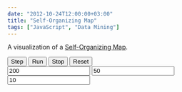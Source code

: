 ```yaml
---
date: "2012-10-24T12:00:00+03:00"
title: "Self-Organizing Map"
tags: ["JavaScript", "Data Mining"]
---
```


A visualization of a <a href="http://en.wikipedia.org/wiki/Self-organizing_map">Self-Organizing Map</a>.

<!--more-->

<style>
    .post {
        max-width: none;
        width: 640px;
        padding: 0;
    }
</style>

<div>
<button onclick="doStep()">Step</button>
<button onclick="run()">Run</button>
<button onclick="stop()">Stop</button>
<button onclick="reset()">Reset</button>
</div>

<div style="margin-bottom:20px;">
<input id="data" value="200"></input>
<input id="nodes" value="50"></input>
<input id="range" value="10"></input>
</div>

<canvas id="canvas"></canvas>

<script>
var size = {x: 640, y:480};
var canvas = document.getElementById("canvas");
canvas.width = size.x;
canvas.height = size.y;
var TAU = Math.PI*2;
var draw = canvas.getContext("2d");

var stepInterval = 0;
var state = {
	data : [], 
	nodes : [],
	buckets : [],
	lastData : 0,
	lastNodes: 0, 
	rate : 1.0, 
	range: 10,
	tick : 0 };

function clone(obj){
	var res = {};
	for(var i in obj)
		if(typeof(obj[i]) == "object")
			res[i] = clone(obj[i])
		else
			res[i] = obj[i];
	return res;
}

function stop(){
	clearInterval(stepInterval);
}

function inputValue(inp){
	return parseInt(document.getElementById(inp).value);
}

function reset(){
	state.tick = 0;
	state.rate = 1;
	state.data = generateData(inputValue("data"), 3, 255);
	state.nodes = generateData(inputValue("nodes"), 3, 255);
	state.range = inputValue("range");
	recalcBuckets();
	render(state);
}
function run(){
	stop();
	stepInterval = setInterval(doStep, 33);
}

function toRgba(v){
	return "rgba(" + (v[0]|0) + "," + (v[1]|0) + "," + (v[2]|0) + ", 0.8)" ;
}

function renderDataArray(data, x,y,w,h, chosen){
	var dx = w / data.length,
		cx = x + chosen * dx;
	for(var i = 0; i < data.length; i += 1){
		var v = data[i];
		draw.fillStyle = toRgba(v);
		draw.fillRect(x,y,dx,h);
		x += dx;
	}

	draw.fillStyle = "rgba(255,0,0,0.5)";
	draw.lineWidth = 2;
	draw.beginPath();
	draw.fillRect(cx-2, y-4, dx+4, 8);
	draw.stroke();
}

function renderBuckets(buckets, x,y,w,h){
	var mxBuckets = 1;
	for(var i = 0; i < buckets.length; i += 1)
		mxBuckets = Math.max(mxBuckets, buckets[i].length);

	var dx = w / buckets.length,
		dy = h / mxBuckets;
	for(var i = 0; i < buckets.length; i += 1){
		var bucket = buckets[i],
			ty = y;
		for(k = 0; k < bucket.length; k += 1){
			var v = bucket[k];
			draw.fillStyle = toRgba(v);
			draw.fillRect(x,ty,dx,dy);
			ty += dy;
		}
		x += dx;
	}
}

function render(state){
	var background = "#222",
		foreground = "#ddd";

	//draw.fillStyle = background;
	draw.fillStyle = "rgba(32,32,32,0.5)";
	draw.fillRect(0,0,size.x,size.y);

	draw.save();

	var margin = 20,
		padding = 20,
		height = (size.y - margin * 2 - padding) / 3,
		width = size.x - margin * 2;

	renderDataArray(state.data, 
		margin, margin, width, height, state.lastData);
	renderDataArray(state.nodes, 
		margin, margin + height + padding, width, height, state.lastNodes);
	renderBuckets(state.buckets, 
		margin, margin + height * 2 + 2 * padding, width, height - padding);

	draw.fillStyle = foreground;

	draw.font = "15px monospace";
	draw.fillText("rate: " + state.rate.toFixed(4), margin, size.y - 35);
	draw.fillText("step: " + state.tick, margin, size.y - 20);

	draw.restore();
}

function update(state){
	state.rate *= 0.999;
	state.tick += 1;
	recalcBuckets();
	updatestate(state.nodes, state.data, dist, updater, state.rate, state.range);
}

function doStep(){
	update(state);
	render(state);
}

function generateData(len, size, max){
	var res = [];
	for(var i = 0; i < len; i += 1){
		var row = [];
		for(var k = 0; k < size; k += 1){
			row[k] = Math.random() * max;
		}
		res[i] = row;
	}
	return res;
}

function findMin(nodes, value, dist){
	var minDist = Infinity,	minIdx = 0;
	for(var i = 0; i < nodes.length; i += 1){
		var d = dist(nodes[i], value);
		if( d < minDist ){ minDist = d; minIdx = i;	}
	}
	return minIdx;
}

function dist(a, b){
	var r = 0;
	for(var i = 0; i < a.length; i += 1){
		var df = a[i] - b[i]; r += df*df;
	}
	return Math.sqrt(r);
}


function updater(node, value, dist, di, rate){
	for(var i = 0; i < node.length; i += 1){
		var df = node[i] - value[i];
		node[i] -= df * Math.pow(rate, Math.abs(di*2.4) + 1);
	}
}

function updatestate(nodes, data, dist, updater, rate, range){
	var di = Math.random()*data.length | 0,
		value = data[di],
		mi = findMin(nodes, value, dist);

	state.lastNodes = mi;
	state.lastData = di;

	var bottom = Math.max(mi - range, 0),
		top = Math.min(mi + range, nodes.length-1);

	for(var i = bottom; i <= top; i += 1){
		updater(nodes[i], value, dist, i - di, rate);
	}
	return nodes;
};


function recalcBuckets(){
	var data = state.data,
		nodes = state.nodes,
		buckets = [];

	for(var i = 0; i < nodes.length; i += 1)
		buckets[i] = [];

	for(var i = 0; i < data.length; i += 1){
		var value = data[i],
			bi = findMin(nodes, value, dist);
		buckets[bi].push(value);
	}

	state.buckets = buckets;
}

reset();

</script>